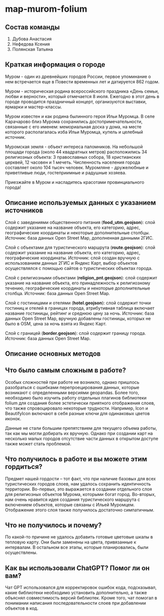 # map-murom-folium
**Состав команды**
---
1. Дубова Анастасия
2. Нефедова Ксения
3. Полянская Татьяна

**Краткая информация о городе**
---
Муром - один из древнейших городов России, первое упоминание о нем встречается еще в Повести временных лет и датируется 862 годом. 

Муром - историческая родина всероссийского праздника «День семьи, любви и верности», который отмечается 8 июля. Ежегодно в этот день в городе проводится праздничный концерт, организуются выставки, ярмарки и мастер-классы. 

Муром известен и как родина былинного героя Ильи Муромца. В селе Карачарово близ Мурома сохранились достопримечательности, связанные с его именем: мемориальная доска у дома, на месте которого располагалась изба Ильи Муромца, купель и целебный источник. 

Муромская земля - объект интереса паломников. На небольшой площади города (около 44 квадратных метров) расположились 34 религиозных объекта: 3 православных собора, 18 христианских церквей, 12 часовен и 1 мечеть.
Численность населения города составляет около 104 тысяч человек. Муромляне - дружелюбные и приветливые люди, гостеприимные и радушные хозяева. 

Приезжайте в Муром и насладитесь красотами провинциального города!

**Описание используемых данных с указанием источников**
---
Слой с заведениями общественного питания (**food_utm.geojson**): слой содержит указание на название объекта, его категорию, адрес, географические координаты и некоторые дополнительные столбцы. Источник: база данных Open Street Map, дополненная данными 2ГИС. 

Слой с объектами для туристического маршрута (**route.geojson**): слой содержит указание на название объекта, его категорию, адрес, географические координаты. Источник: слой создан вручную с использованием данных 2ГИС и Яндекс Карт, выбор объектов осуществлялся с помощью сайтов о туристических объектах города.

Слой с религиозными объектами (**religion_pnt.geojson**): слой содержит указание на название объекта, его принадлежность к религиозному течению, географические координаты и некоторые дополнительные столбца. Источник: база данных Open Street Map.

Слой с гостиницами и отелями (**hotel.geojson**): слой содержит точки гостиниц и отелей в границах города, атрибутивная таблица включает название гостиницы, рейтинг и среднюю цену за ночь. Источник: база данных Open Street Map, вручную добавлены гостиницы, которых не было в OSM, цена за ночь взята из Яндекс Карт.

Слой с границей (**border.geojson**): слой содержит границу города. Источник: база данных Open Street Map.

**Описание основных методов**
---

**Что было самым сложным в работе?**
---
Особых сложностей при работе не возникло, однако пришлось разобраться с ошибками перепроецирования данных, которые возникают с определенными версиями geopandas. Более того, необходимо было изучить работу отдельных плагинов библиотеки folium для создания более эстетически приятного отображения слоев, что также спровоцировало некоторые трудности. Например, Icon и BeautifyIcon включают в себя разные ключи для одинаковых цветов иконок. 

Данные не стали большим препятствием для текущего объема работы, так как мы могли добирать их вручную. Однако при создании карт на несколько малых городов отсутствие части данных в открытом доступе также может стать проблемой.

**Что получилось в работе и вы можете этим гордиться?**
---
Предмет нашей гордости – тот факт, что при наличие базовых для всех туристических городов слоев, нам удалось сохранить идентичность территории. Во-первых, это выражается в создании отдельного слоя для религиозных объектов Мурома, которыми богат город. Во-вторых, нам очень нравится идея создания туристического маршрута с включением объектов, которые связаны с Ильей Муромцем. Отображение этого слоя также получилось достаточно симпатичным.

**Что не получилось и почему?**
---
По какой-то причине не удалось добавить готовые цветовые шкалы в тепловую карту. Они были заменены на цвета, привязанные к интервалам. В остальном все этапы, которые планировались, были осуществлены.

**Как вы использовали ChatGPT? Помог ли он вам?**
---
Чат GPT использовался для корректировок ошибок кода, подсказывал, какие библиотеки необходимо установить дополнительно, а также объяснял совместимость версий библиотек. Кроме того, чат помогал в понимании написания последовательности слоев при добавлении объектов в код. 
